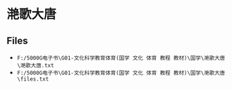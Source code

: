 # 滟歌大唐

## Files

- `F:/5000G电子书\G01-文化科学教育体育(国学 文化 体育 教程 教材)\国学\滟歌大唐\滟歌大唐.txt`
- `F:/5000G电子书\G01-文化科学教育体育(国学 文化 体育 教程 教材)\国学\滟歌大唐\files.txt`
